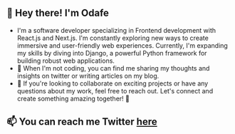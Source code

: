 ## 👋 Hey there! I'm Odafe
- I'm a software developer specializing in Frontend development with React.js and Next.js. I'm constantly exploring new ways to create immersive and user-friendly web experiences. Currently, I'm expanding my skills by diving into Django, a powerful Python framework for building robust web applications.
- 👀 When I'm not coding, you can find me sharing my thoughts and insights on twitter or writing articles on my blog.
- 💞️ If you're looking to collaborate on exciting projects or have any questions about my work, feel free to reach out. Let's connect and create something amazing together! 🚀
## 📫 You can reach me Twitter [here](https://www.twitter.com/dafeonearth)

<!---
Odafe88/Odafe88 is a ✨ special ✨ repository because its `README.md` (this file) appears on your GitHub profile.
You can click the Preview link to take a look at your changes.
--->
